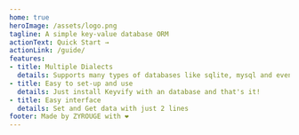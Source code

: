 ```yaml
---
home: true
heroImage: /assets/logo.png
tagline: A simple key-value database ORM
actionText: Quick Start →
actionLink: /guide/
features:
- title: Multiple Dialects
  details: Supports many types of databases like sqlite, mysql and even mongodb
- title: Easy to set-up and use
  details: Just install Keyvify with an database and that's it!
- title: Easy interface
  details: Set and Get data with just 2 lines
footer: Made by ZYROUGE with ❤️
---
```

